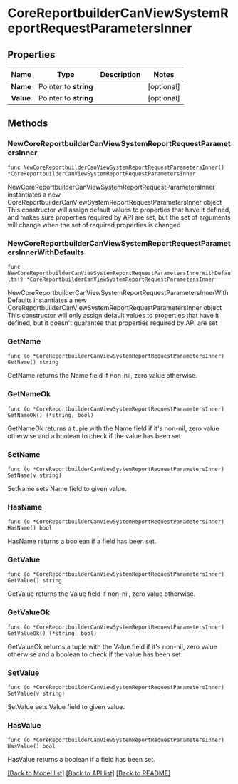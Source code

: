 # CoreReportbuilderCanViewSystemReportRequestParametersInner

## Properties

Name | Type | Description | Notes
------------ | ------------- | ------------- | -------------
**Name** | Pointer to **string** |  | [optional] 
**Value** | Pointer to **string** |  | [optional] 

## Methods

### NewCoreReportbuilderCanViewSystemReportRequestParametersInner

`func NewCoreReportbuilderCanViewSystemReportRequestParametersInner() *CoreReportbuilderCanViewSystemReportRequestParametersInner`

NewCoreReportbuilderCanViewSystemReportRequestParametersInner instantiates a new CoreReportbuilderCanViewSystemReportRequestParametersInner object
This constructor will assign default values to properties that have it defined,
and makes sure properties required by API are set, but the set of arguments
will change when the set of required properties is changed

### NewCoreReportbuilderCanViewSystemReportRequestParametersInnerWithDefaults

`func NewCoreReportbuilderCanViewSystemReportRequestParametersInnerWithDefaults() *CoreReportbuilderCanViewSystemReportRequestParametersInner`

NewCoreReportbuilderCanViewSystemReportRequestParametersInnerWithDefaults instantiates a new CoreReportbuilderCanViewSystemReportRequestParametersInner object
This constructor will only assign default values to properties that have it defined,
but it doesn't guarantee that properties required by API are set

### GetName

`func (o *CoreReportbuilderCanViewSystemReportRequestParametersInner) GetName() string`

GetName returns the Name field if non-nil, zero value otherwise.

### GetNameOk

`func (o *CoreReportbuilderCanViewSystemReportRequestParametersInner) GetNameOk() (*string, bool)`

GetNameOk returns a tuple with the Name field if it's non-nil, zero value otherwise
and a boolean to check if the value has been set.

### SetName

`func (o *CoreReportbuilderCanViewSystemReportRequestParametersInner) SetName(v string)`

SetName sets Name field to given value.

### HasName

`func (o *CoreReportbuilderCanViewSystemReportRequestParametersInner) HasName() bool`

HasName returns a boolean if a field has been set.

### GetValue

`func (o *CoreReportbuilderCanViewSystemReportRequestParametersInner) GetValue() string`

GetValue returns the Value field if non-nil, zero value otherwise.

### GetValueOk

`func (o *CoreReportbuilderCanViewSystemReportRequestParametersInner) GetValueOk() (*string, bool)`

GetValueOk returns a tuple with the Value field if it's non-nil, zero value otherwise
and a boolean to check if the value has been set.

### SetValue

`func (o *CoreReportbuilderCanViewSystemReportRequestParametersInner) SetValue(v string)`

SetValue sets Value field to given value.

### HasValue

`func (o *CoreReportbuilderCanViewSystemReportRequestParametersInner) HasValue() bool`

HasValue returns a boolean if a field has been set.


[[Back to Model list]](../README.md#documentation-for-models) [[Back to API list]](../README.md#documentation-for-api-endpoints) [[Back to README]](../README.md)



